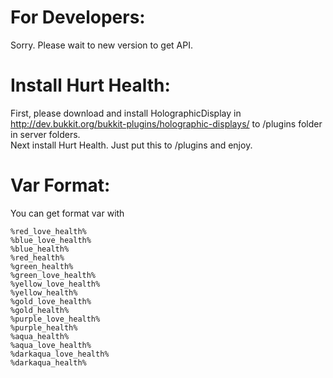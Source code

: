 # For Developers:
Sorry. Please wait to new version to get API.
# Install Hurt Health:
First, please download and install HolographicDisplay in http://dev.bukkit.org/bukkit-plugins/holographic-displays/ to /plugins folder in server folders.<br>
Next install Hurt Health. Just put this to /plugins and enjoy.
# Var Format:
You can get format var with
```
%red_love_health%
%blue_love_health%
%blue_health%
%red_health%
%green_health%
%green_love_health%
%yellow_love_health%
%yellow_health%
%gold_love_health%
%gold_health%
%purple_love_health%
%purple_health%
%aqua_health%
%aqua_love_health%
%darkaqua_love_health%
%darkaqua_health%
```
